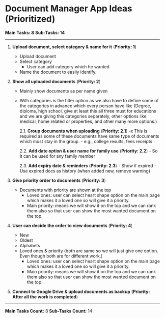 # Document Manager App Ideas (Prioritized)

**Main Tasks: 8**
**Sub-Tasks: 14**

---

1. **Upload document, select category & name for it** (**Priority: 1**)

   - Upload document
   - Select category
     - User can add category which he wanted.
   - Name the document to easily identify.

2. **Show all uploaded documents** (**Priority: 2**)

   - Mainly show documents as per name given
   - With categories is the filter option as we also have to define some of the categories in advance which every person have like (Degree, diploma, high school, give at least this all three must for educations and we are giving this categories separately, other options like medical, home related or properties, and other many more options.)

     2.1. **Group documents when uploading** (**Priority: 2.1**) -x This is required as some of these    documents have same type of documents which must stay in the group. - e.g., college results, fees receipts

     2.2. **Add date option & user name for family use** (**Priority: 2.2**) - So it can be used for any family member

     2.3. **Add expiry date & reminders** (**Priority: 2.3**) - Show if expired - Use expired docs as history (when added new, remove warning)

3. **Give priority order to documents** (**Priority: 3**)

   - Documents with priority are shown at the top
     - Loved ones: user can select heart shape option on the main page which makes it a loved one so will give it a priority.
     - Main priority: means we will show it on the top and we can rank them also so that user can show the most wanted document on the top.

4. **User can decide the order to view documents** (**Priority: 4**)

   - New
   - Oldest
   - Alphabets
   - Loved ones & priority (both are same so we will just give one option. Even though both are for different work.)
     - Loved ones: user can select heart shape option on the main page which makes it a loved one so will give it a priority.
     - Main priority: means we will show it on the top and we can rank them also so that user can show the most wanted document on the top.

5. **Connect to Google Drive & upload documents as backup** (**Priority: After all the work is completed**)

---

**Main Tasks Count:** 8
**Sub-Tasks Count:** 14
